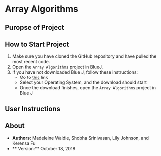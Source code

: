 # Array Algorithms

## Puropse of Project

## How to Start Project

1. Make sure you have cloned the GitHub repository and have pulled the most recent code.
2. Open the `Array Algorithms` project in BlueJ.
3. If you have not downloaded Blue J, follow these instructions:
    * Go to [this](https://www.bluej.org) link
    * Select your Operating System, and the download should start
    * Once the download finishes, open the `Array Algorithms` project in Blue J

## User Instructions

## About

* **Authors:** Madeleine Waldie, Shobha Srinivasan, Lily Johnson, and Kerensa Fu
* ** Version:** October 18, 2018
